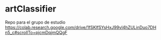 # artClassifier
Repo para el grupo de estudio
https://colab.research.google.com/drive/1fSKlfSYsHxJ99vl4hZULinDuo7DHn5_c#scrollTo=pjcmDqjmQQgF
